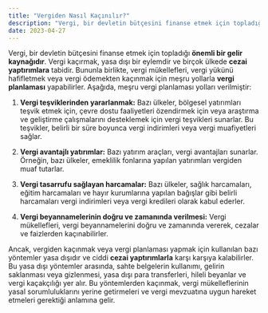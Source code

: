```yaml
---
title: "Vergiden Nasıl Kaçınılır?"
description: "Vergi, bir devletin bütçesini finanse etmek için topladığı önemli bir gelir kaynağıdır"
date: 2023-04-27
---
```


Vergi, bir devletin bütçesini finanse etmek için topladığı **önemli bir gelir kaynağıdır**. Vergi kaçırmak, yasa dışı
bir eylemdir ve birçok ülkede **cezai yaptırımlara** tabidir. Bununla birlikte, vergi mükellefleri, vergi yükünü
hafifletmek veya vergi ödemekten kaçınmak için meşru yollarla **vergi planlaması** yapabilirler. Aşağıda, meşru vergi
planlaması yolları verilmiştir:

1. **Vergi teşviklerinden yararlanmak:** Bazı ülkeler, bölgesel yatırımları teşvik etmek için, çevre dostu faaliyetleri
   özendirmek için veya araştırma ve geliştirme çalışmalarını desteklemek için vergi teşvikleri sunarlar. Bu teşvikler,
   belirli bir süre boyunca vergi indirimleri veya vergi muafiyetleri sağlar.

2. **Vergi avantajlı yatırımlar:** Bazı yatırım araçları, vergi avantajları sunarlar. Örneğin, bazı ülkeler, emeklilik
   fonlarına yapılan yatırımları vergiden muaf tutarlar.

3. **Vergi tasarrufu sağlayan harcamalar:** Bazı ülkeler, sağlık harcamaları, eğitim harcamaları ve hayır kurumlarına
   yapılan bağışlar gibi belirli harcamaları vergi indirimleri veya vergi kredileri olarak kabul ederler.

4. **Vergi beyannamelerinin doğru ve zamanında verilmesi:** Vergi mükellefleri, vergi beyannamelerini doğru ve zamanında
   vererek, cezalar ve faizlerden kaçınabilirler.

Ancak, vergiden kaçınmak veya vergi planlaması yapmak için kullanılan bazı yöntemler yasa dışıdır ve ciddi **cezai
yaptırımlarla** karşı karşıya kalabilirler. Bu yasa dışı yöntemler arasında, sahte belgelerin kullanımı, gelirin
saklanması veya gizlenmesi, yasa dışı para transferleri, hileli beyanlar ve vergi kaçakçılığı yer alır. Bu yöntemlerden
kaçınmak, vergi mükelleflerinin yasal sorumluluklarını yerine getirmeleri ve vergi mevzuatına uygun hareket etmeleri
gerektiği anlamına gelir.
